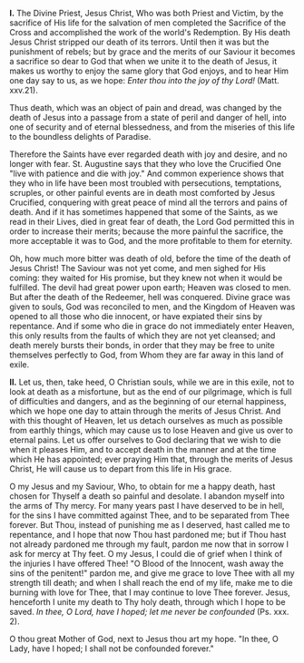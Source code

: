 
**I\.** The Divine Priest, Jesus Christ, Who was both Priest and Victim, by the sacrifice of His life for the salvation of men completed the Sacrifice of the Cross and accomplished the work of the world\'s Redemption. By His death Jesus Christ stripped our death of its terrors. Until then it was but the punishment of rebels; but by grace and the merits of our Saviour it becomes a sacrifice so dear to God that when we unite it to the death of Jesus, it makes us worthy to enjoy the same glory that God enjoys, and to hear Him one day say to us, as we hope: *Enter thou into the joy of thy Lord!* (Matt. xxv.21).

Thus death, which was an object of pain and dread, was changed by the death of Jesus into a passage from a state of peril and danger of hell, into one of security and of eternal blessedness, and from the miseries of this life to the boundless delights of Paradise.

Therefore the Saints have ever regarded death with joy and desire, and no longer with fear. St. Augustine says that they who love the Crucified One \"live with patience and die with joy.\" And common experience shows that they who in life have been most troubled with persecutions, temptations, scruples, or other painful events are in death most comforted by Jesus Crucified, conquering with great peace of mind all the terrors and pains of death. And if it has sometimes happened that some of the Saints, as we read in their Lives, died in great fear of death, the Lord God permitted this in order to increase their merits; because the more painful the sacrifice, the more acceptable it was to God, and the more profitable to them for eternity.

Oh, how much more bitter was death of old, before the time of the death of Jesus Christ! The Saviour was not yet come, and men sighed for His coming: they waited for His promise, but they knew not when it would be fulfilled. The devil had great power upon earth; Heaven was closed to men. But after the death of the Redeemer, hell was conquered. Divine grace was given to souls, God was reconciled to men, and the Kingdom of Heaven was opened to all those who die innocent, or have expiated their sins by repentance. And if some who die in grace do not immediately enter Heaven, this only results from the faults of which they are not yet cleansed; and death merely bursts their bonds, in order that they may be free to unite themselves perfectly to God, from Whom they are far away in this land of exile.

**II\.** Let us, then, take heed, O Christian souls, while we are in this exile, not to look at death as a misfortune, but as the end of our pilgrimage, which is full of difficulties and dangers, and as the beginning of our eternal happiness, which we hope one day to attain through the merits of Jesus Christ. And with this thought of Heaven, let us detach ourselves as much as possible from earthly things, which may cause us to lose Heaven and give us over to eternal pains. Let us offer ourselves to God declaring that we wish to die when it pleases Him, and to accept death in the manner and at the time which He has appointed; ever praying Him that, through the merits of Jesus Christ, He will cause us to depart from this life in His grace.

O my Jesus and my Saviour, Who, to obtain for me a happy death, hast chosen for Thyself a death so painful and desolate. I abandon myself into the arms of Thy mercy. For many years past I have deserved to be in hell, for the sins I have committed against Thee, and to be separated from Thee forever. But Thou, instead of punishing me as I deserved, hast called me to repentance, and I hope that now Thou hast pardoned me; but if Thou hast not already pardoned me through my fault, pardon me now that in sorrow I ask for mercy at Thy feet. O my Jesus, I could die of grief when I think of the injuries I have offered Thee! \"O Blood of the Innocent, wash away the sins of the penitent!\" pardon me, and give me grace to love Thee with all my strength till death; and when I shall reach the end of my life, make me to die burning with love for Thee, that I may continue to love Thee forever. Jesus, henceforth I unite my death to Thy holy death, through which I hope to be saved. *In thee, O Lord, have I hoped; let me never be confounded* (Ps. xxx. 2).

O thou great Mother of God, next to Jesus thou art my hope. \"In thee, O Lady, have I hoped; I shall not be confounded forever.\"

